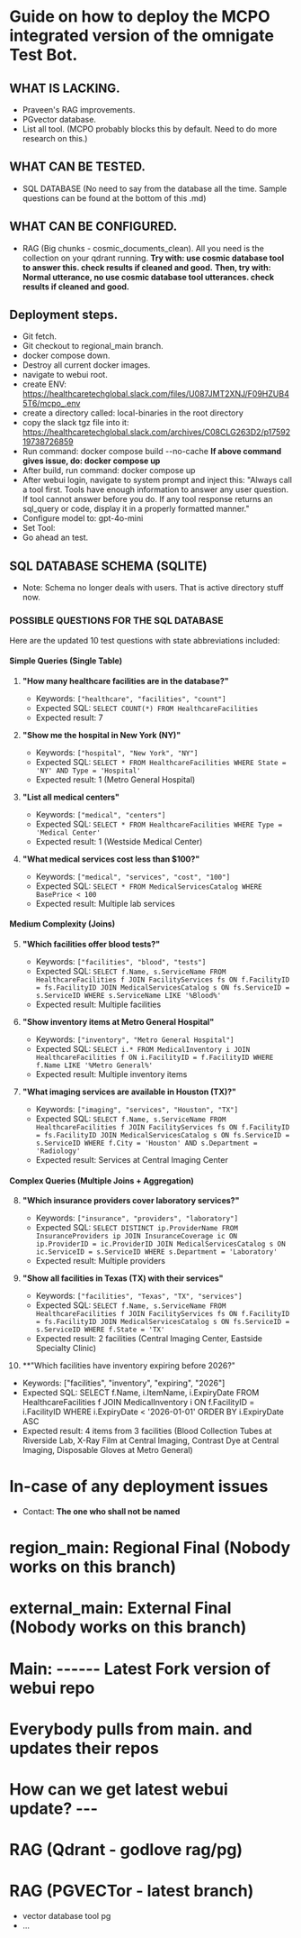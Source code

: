 # Guide on how to deploy the MCPO integrated version of the omnigate Test Bot.
## WHAT IS LACKING.
- Praveen's RAG improvements.
- PGvector database.
- List all tool. (MCPO probably blocks this by default. Need to do more research on this.)

## WHAT CAN BE TESTED.
- SQL DATABASE (No need to say from the database all the time. Sample questions can be found at the bottom of this .md)

## WHAT CAN BE CONFIGURED.
- RAG (Big chunks - cosmic_documents_clean). All you need is the collection on your qdrant running.
  **Try with: use cosmic database tool to answer this. check results if cleaned and good.**
  **Then, try with: Normal utterance, no use cosmic database tool utterances. check results if cleaned and good.**

## Deployment steps.
- Git fetch.
- Git checkout to regional_main branch.
- docker compose down.
- Destroy all current docker images.
- navigate to webui root.
- create ENV: https://healthcaretechglobal.slack.com/files/U087JMT2XNJ/F09HZUB45T6/mcpo_.env
- create a directory called: local-binaries in the root directory
- copy the slack tgz file into it: https://healthcaretechglobal.slack.com/archives/C08CLG263D2/p1759219738726859
- Run command: docker compose build --no-cache
  **If above command gives issue, do: docker compose up**
- After build, run command: docker compose up
- After webui login, navigate to system prompt and inject this: 
  "Always call a tool first. Tools have enough information to answer any user question. If tool cannot answer before you do. If any tool response returns an sql_query or code, display it in a properly formatted manner."
- Configure model to: gpt-4o-mini
- Set Tool:
- Go ahead an test.

## SQL DATABASE SCHEMA (SQLITE)
- Note: Schema no longer deals with users. That is active directory stuff now.

### POSSIBLE QUESTIONS FOR THE SQL DATABASE
Here are the updated 10 test questions with state abbreviations included:

#### Simple Queries (Single Table)

1. **"How many healthcare facilities are in the database?"**
   - Keywords: `["healthcare", "facilities", "count"]`
   - Expected SQL: `SELECT COUNT(*) FROM HealthcareFacilities`
   - Expected result: 7

2. **"Show me the hospital in New York (NY)"**
   - Keywords: `["hospital", "New York", "NY"]`
   - Expected SQL: `SELECT * FROM HealthcareFacilities WHERE State = 'NY' AND Type = 'Hospital'`
   - Expected result: 1 (Metro General Hospital)

3. **"List all medical centers"**
   - Keywords: `["medical", "centers"]`
   - Expected SQL: `SELECT * FROM HealthcareFacilities WHERE Type = 'Medical Center'`
   - Expected result: 1 (Westside Medical Center)

4. **"What medical services cost less than $100?"**
   - Keywords: `["medical", "services", "cost", "100"]`
   - Expected SQL: `SELECT * FROM MedicalServicesCatalog WHERE BasePrice < 100`
   - Expected result: Multiple lab services

#### Medium Complexity (Joins)

5. **"Which facilities offer blood tests?"**
   - Keywords: `["facilities", "blood", "tests"]`
   - Expected SQL: `SELECT f.Name, s.ServiceName FROM HealthcareFacilities f JOIN FacilityServices fs ON f.FacilityID = fs.FacilityID JOIN MedicalServicesCatalog s ON fs.ServiceID = s.ServiceID WHERE s.ServiceName LIKE '%Blood%'`
   - Expected result: Multiple facilities

6. **"Show inventory items at Metro General Hospital"**
   - Keywords: `["inventory", "Metro General Hospital"]`
   - Expected SQL: `SELECT i.* FROM MedicalInventory i JOIN HealthcareFacilities f ON i.FacilityID = f.FacilityID WHERE f.Name LIKE '%Metro General%'`
   - Expected result: Multiple inventory items

7. **"What imaging services are available in Houston (TX)?"**
   - Keywords: `["imaging", "services", "Houston", "TX"]`
   - Expected SQL: `SELECT f.Name, s.ServiceName FROM HealthcareFacilities f JOIN FacilityServices fs ON f.FacilityID = fs.FacilityID JOIN MedicalServicesCatalog s ON fs.ServiceID = s.ServiceID WHERE f.City = 'Houston' AND s.Department = 'Radiology'`
   - Expected result: Services at Central Imaging Center

#### Complex Queries (Multiple Joins + Aggregation)

8. **"Which insurance providers cover laboratory services?"**
   - Keywords: `["insurance", "providers", "laboratory"]`
   - Expected SQL: `SELECT DISTINCT ip.ProviderName FROM InsuranceProviders ip JOIN InsuranceCoverage ic ON ip.ProviderID = ic.ProviderID JOIN MedicalServicesCatalog s ON ic.ServiceID = s.ServiceID WHERE s.Department = 'Laboratory'`
   - Expected result: Multiple providers

9. **"Show all facilities in Texas (TX) with their services"**
   - Keywords: `["facilities", "Texas", "TX", "services"]`
   - Expected SQL: `SELECT f.Name, s.ServiceName FROM HealthcareFacilities f JOIN FacilityServices fs ON f.FacilityID = fs.FacilityID JOIN MedicalServicesCatalog s ON fs.ServiceID = s.ServiceID WHERE f.State = 'TX'`
   - Expected result: 2 facilities (Central Imaging Center, Eastside Specialty Clinic)

10. **"Which facilities have inventory expiring before 2026?"
   - Keywords: ["facilities", "inventory", "expiring", "2026"]
   - Expected SQL: SELECT f.Name, i.ItemName, i.ExpiryDate FROM HealthcareFacilities f JOIN MedicalInventory i ON f.FacilityID = i.FacilityID WHERE i.ExpiryDate < '2026-01-01' ORDER BY i.ExpiryDate ASC 
   - Expected result: 4 items from 3 facilities (Blood Collection Tubes at Riverside Lab, X-Ray Film at Central Imaging, Contrast Dye at Central Imaging, Disposable Gloves at Metro General)


# In-case of any deployment issues
- Contact: **The one who shall not be named**


# region_main: Regional Final (Nobody works on this branch)
# external_main: External Final (Nobody works on this branch)
# Main: ------ Latest Fork version of webui repo
# Everybody pulls from main. and updates their repos

# How can we get latest webui update? ---

# RAG (Qdrant - godlove rag/pg)
# RAG (PGVECTor - latest branch)
- vector database tool pg
- ...